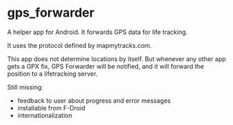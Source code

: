 # gps_forwarder
A helper app for Android. It forwards GPS data for life tracking.

It  uses the protocol defined by mapmytracks.com.

This app does not determine locations by itself. But whenever any other app gets a GPX fix, GPS Forwarder will be notified, and it will forward the position to a lifetracking server.

Still missing:
- feedback to user about progress and error messages
- installable from F-Droid
- internationalization
